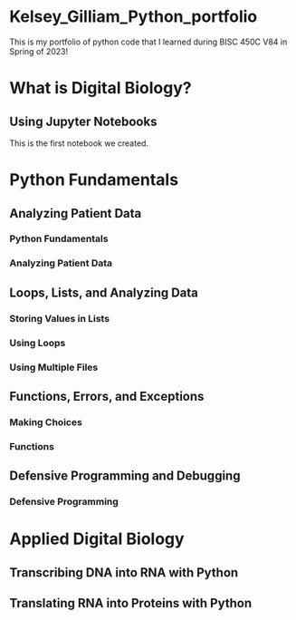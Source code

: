 # Kelsey_Gilliam_Python_portfolio
This is my portfolio of python code that I learned during BISC 450C V84 in Spring of 2023!

# What is Digital Biology?
## Using Jupyter Notebooks

This is the first notebook we created.

# Python Fundamentals 
## Analyzing Patient Data
### Python Fundamentals


### Analyzing Patient Data


## Loops, Lists, and Analyzing Data
### Storing Values in Lists


### Using Loops


### Using Multiple Files


## Functions, Errors, and Exceptions
### Making Choices


### Functions


## Defensive Programming and Debugging
### Defensive Programming




# Applied Digital Biology
## Transcribing DNA into RNA with Python


## Translating RNA into Proteins with Python

